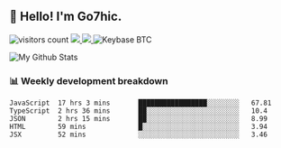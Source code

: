 ## 👋 Hello! I'm Go7hic.

 ![visitors count](https://visitors-by-url-pls-dont-use-this-in-your-repo.vercel.app/Go7hic-github-readme)
 <a href="https://twitter.com/Go7hic">
    <img src="https://img.shields.io/badge/-@Go7hic-1ca0f1?style=flat-square&labelColor=1ca0f1&logo=twitter&logoColor=white&link=https://twitter.com/Go7hic">
   <a/>
   <a href="mailto:gtfx0209@gmail.com">
    <img src="https://img.shields.io/badge/-gtfx0209@gmail.com-c14438?style=flat-square&logo=Gmail&logoColor=white&link=mailto:gtfx0209@gmail.com">
   <a/>
    ![Keybase BTC](https://img.shields.io/keybase/btc/Go7hic)
 <!--
🔭 I’m currently working
🌱 I’m currently learning
💬 Ask me about 
📫 How to reach me: 
⚡ Fun fact: 
-->

![My Github Stats](https://github-readme-stats.vercel.app/api?username=Go7hic&show_icons=true&count_private=true)



### 📊 Weekly development breakdown
<!--START_SECTION:waka-->
```text
JavaScript  17 hrs 3 mins       █████████████████░░░░░░░░   67.81 
TypeScript  2 hrs 36 mins       ██░░░░░░░░░░░░░░░░░░░░░░░   10.4 
JSON        2 hrs 15 mins       ██░░░░░░░░░░░░░░░░░░░░░░░   8.99 
HTML        59 mins             █░░░░░░░░░░░░░░░░░░░░░░░░   3.94 
JSX         52 mins             ░░░░░░░░░░░░░░░░░░░░░░░░░   3.46
```
<!--END_SECTION:waka-->

